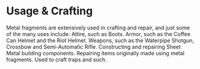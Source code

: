# Usage & Crafting

Metal fragments are extensively used in crafting and repair, and just some of the many uses include:
Attire, such as Boots.
Armor, such as the Coffee Can Helmet and the Riot Helmet.
Weapons, such as the Waterpipe Shotgun, Crossbow and Semi-Automatic Rifle.
Constructing and repairing Sheet Metal building components.
Repairing items originally made using metal fragments.
Used to craft traps and such.
